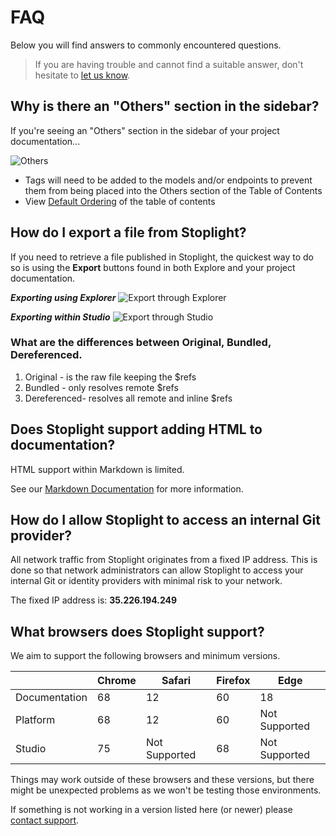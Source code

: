 # FAQ

Below you will find answers to commonly encountered questions.

> If you are having trouble and cannot find a suitable answer, don't hesitate to [let us know](mailto:support@stoplight.io).

## Why is there an "Others" section in the sidebar?

If you're seeing an "Others" section in the sidebar of your project documentation...

![Others](assets/images/others_missing_tag.png)

- Tags will need to be added to the models and/or endpoints to prevent them from being placed into the Others section of the Table of Contents
- View [Default Ordering](https://meta.stoplight.io/docs/platform/4.-documentation/d.table-of-contents.md#the-default-structure) of the table of contents

## How do I export a file from Stoplight?

If you need to retrieve a file published in Stoplight, the quickest way to do so is using the **Export** buttons found in both Explore and your project documentation.

***Exporting using Explorer***
![Export through Explorer](assets/images/export_explorer.png)

***Exporting within Studio***
![Export through Studio](assets/images/export_studio.png)

### What are the differences between Original, Bundled, Dereferenced.
1. Original - is the raw file keeping the $refs
2. Bundled - only resolves remote $refs 
3. Dereferenced- resolves all remote and inline $refs

## Does Stoplight support adding HTML to documentation?

HTML support within Markdown is limited.

See our [Markdown Documentation](https://meta.stoplight.io/docs/studio-demo/docs/markdown/basic-syntax.md) for more information.

## How do I allow Stoplight to access an internal Git provider?

All network traffic from Stoplight originates from a fixed IP address. This is done so that network administrators can allow Stoplight to access your internal Git or identity providers with minimal risk to your network.

The fixed IP address is: **35.226.194.249**

## What browsers does Stoplight support?

We aim to support the following browsers and minimum versions. 

|               | Chrome | Safari        | Firefox | Edge          |
| ------------- | ------ | ------------- | ------- | ------------- |
| Documentation | 68     | 12            | 60      | 18            |
| Platform      | 68     | 12            | 60      | Not Supported |
| Studio        | 75     | Not Supported | 68      | Not Supported |

Things may work outside of these browsers and these versions, but there might be unexpected problems as we won't be testing those environments.

If something is not working in a version listed here (or newer) please [contact support](mailto:support@stoplight.io).
